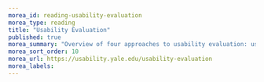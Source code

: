 ```yaml
---
morea_id: reading-usability-evaluation
morea_type: reading
title: "Usability Evaluation"
published: true
morea_summary: "Overview of four approaches to usability evaluation: usability testing, heuristic evaluation, competitive analysis, and impression testing."
morea_sort_order: 10
morea_url: https://usability.yale.edu/usability-evaluation
morea_labels: 
---
```

